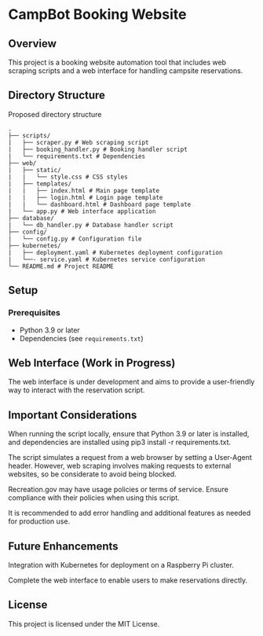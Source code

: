 # CampBot Booking Website

## Overview

This project is a booking website automation tool that includes web scraping scripts and a web interface for handling campsite reservations.

## Directory Structure

Proposed directory structure
```
.
├── scripts/
|   ├── scraper.py # Web scraping script
|   ├── booking_handler.py # Booking handler script
|   └── requirements.txt # Dependencies
├── web/
|   ├── static/
|   |   └── style.css # CSS styles
|   ├── templates/
|   |   ├── index.html # Main page template
|   |   ├── login.html # Login page template
|   |   └── dashboard.html # Dashboard page template
|   └── app.py # Web interface application
├── database/
|   └── db_handler.py # Database handler script
├── config/
|   └── config.py # Configuration file
├── kubernetes/
|   ├── deployment.yaml # Kubernetes deployment configuration
|   └──- service.yaml # Kubernetes service configuration
└── README.md # Project README
```

## Setup

### Prerequisites

- Python 3.9 or later
- Dependencies (see `requirements.txt`)

## Web Interface (Work in Progress)

The web interface is under development and aims to provide a user-friendly way to interact with the reservation script.

## Important Considerations

When running the script locally, ensure that Python 3.9 or later is installed, and dependencies are installed using pip3 install -r requirements.txt.

The script simulates a request from a web browser by setting a User-Agent header. However, web scraping involves making requests to external websites, so be considerate to avoid being blocked.

Recreation.gov may have usage policies or terms of service. Ensure compliance with their policies when using this script.

It is recommended to add error handling and additional features as needed for production use.

## Future Enhancements

Integration with Kubernetes for deployment on a Raspberry Pi cluster.

Complete the web interface to enable users to make reservations directly.

## License
This project is licensed under the MIT License.
